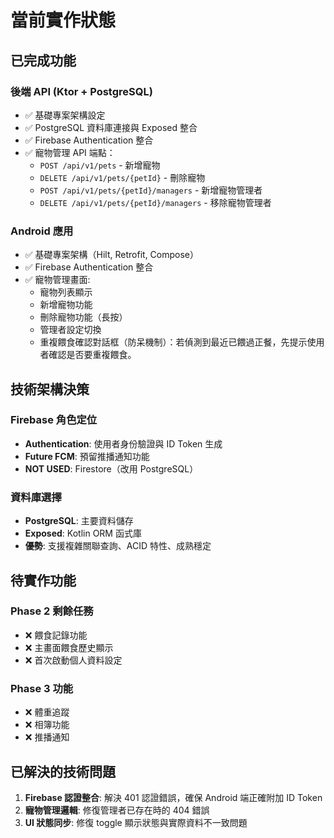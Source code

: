 # 當前實作狀態

## 已完成功能

### 後端 API (Ktor + PostgreSQL)
- ✅ 基礎專案架構設定
- ✅ PostgreSQL 資料庫連接與 Exposed 整合
- ✅ Firebase Authentication 整合
- ✅ 寵物管理 API 端點：
    - `POST /api/v1/pets` - 新增寵物
    - `DELETE /api/v1/pets/{petId}` - 刪除寵物
    - `POST /api/v1/pets/{petId}/managers` - 新增寵物管理者
    - `DELETE /api/v1/pets/{petId}/managers` - 移除寵物管理者

### Android 應用
- ✅ 基礎專案架構（Hilt, Retrofit, Compose）
- ✅ Firebase Authentication 整合
- ✅ 寵物管理畫面:
    - 寵物列表顯示
    - 新增寵物功能
    - 刪除寵物功能（長按）
    - 管理者設定切換
    - 重複餵食確認對話框（防呆機制）：若偵測到最近已餵過正餐，先提示使用者確認是否要重複餵食。

## 技術架構決策

### Firebase 角色定位
- **Authentication**: 使用者身份驗證與 ID Token 生成
- **Future FCM**: 預留推播通知功能
- **NOT USED**: Firestore（改用 PostgreSQL）

### 資料庫選擇
- **PostgreSQL**: 主要資料儲存
- **Exposed**: Kotlin ORM 函式庫
- **優勢**: 支援複雜關聯查詢、ACID 特性、成熟穩定

## 待實作功能

### Phase 2 剩餘任務
- ❌ 餵食記錄功能
- ❌ 主畫面餵食歷史顯示
- ❌ 首次啟動個人資料設定

### Phase 3 功能
- ❌ 體重追蹤
- ❌ 相簿功能
- ❌ 推播通知

## 已解決的技術問題

1. **Firebase 認證整合**: 解決 401 認證錯誤，確保 Android 端正確附加 ID Token
2. **寵物管理邏輯**: 修復管理者已存在時的 404 錯誤
3. **UI 狀態同步**: 修復 toggle 顯示狀態與實際資料不一致問題